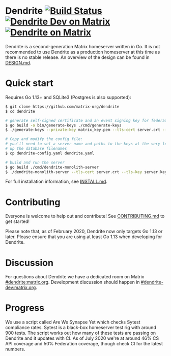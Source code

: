 # Dendrite [![Build Status](https://badge.buildkite.com/4be40938ab19f2bbc4a6c6724517353ee3ec1422e279faf374.svg?branch=master)](https://buildkite.com/matrix-dot-org/dendrite) [![Dendrite Dev on Matrix](https://img.shields.io/matrix/dendrite-dev:matrix.org.svg?label=%23dendrite-dev%3Amatrix.org&logo=matrix&server_fqdn=matrix.org)](https://matrix.to/#/#dendrite-dev:matrix.org) [![Dendrite on Matrix](https://img.shields.io/matrix/dendrite:matrix.org.svg?label=%23dendrite%3Amatrix.org&logo=matrix&server_fqdn=matrix.org)](https://matrix.to/#/#dendrite:matrix.org)

Dendrite is a second-generation Matrix homeserver written in Go. It is not recommended to use Dendrite as a production homeserver at this time as there is no stable release. An overview of the design can be found in [DESIGN.md](docs/DESIGN.md).

# Quick start

Requires Go 1.13+ and SQLite3 (Postgres is also supported):

```bash
$ git clone https://github.com/matrix-org/dendrite
$ cd dendrite

# generate self-signed certificate and an event signing key for federation
$ go build -o bin/generate-keys ./cmd/generate-keys
$ ./generate-keys --private-key matrix_key.pem --tls-cert server.crt --tls-key server.key

# Copy and modify the config file:
# you'll need to set a server name and paths to the keys at the very least, along with setting
# up the database filenames
$ cp dendrite-config.yaml dendrite.yaml

# build and run the server
$ go build ./cmd/dendrite-monolith-server
$ ./dendrite-monolith-server --tls-cert server.crt --tls-key server.key --config dendrite.yaml
```

For full installation information, see [INSTALL.md](docs/INSTALL.md).


# Contributing

Everyone is welcome to help out and contribute! See
[CONTRIBUTING.md](docs/CONTRIBUTING.md) to get started!

Please note that, as of February 2020, Dendrite now only targets Go 1.13 or
later. Please ensure that you are using at least Go 1.13 when developing for
Dendrite.

# Discussion

For questions about Dendrite we have a dedicated room on Matrix
[#dendrite:matrix.org](https://matrix.to/#/#dendrite:matrix.org). Development
discussion should happen in
[#dendrite-dev:matrix.org](https://matrix.to/#/#dendrite-dev:matrix.org).

# Progress

We use a script called Are We Synapse Yet which checks Sytest compliance rates. Sytest is a black-box homeserver test rig with around 900 tests. The script works out how many of these tests are passing on Dendrite and it updates with CI. As of July 2020 we're at around 46% CS API coverage and 50% Federation coverage, though check CI for the latest numbers.

